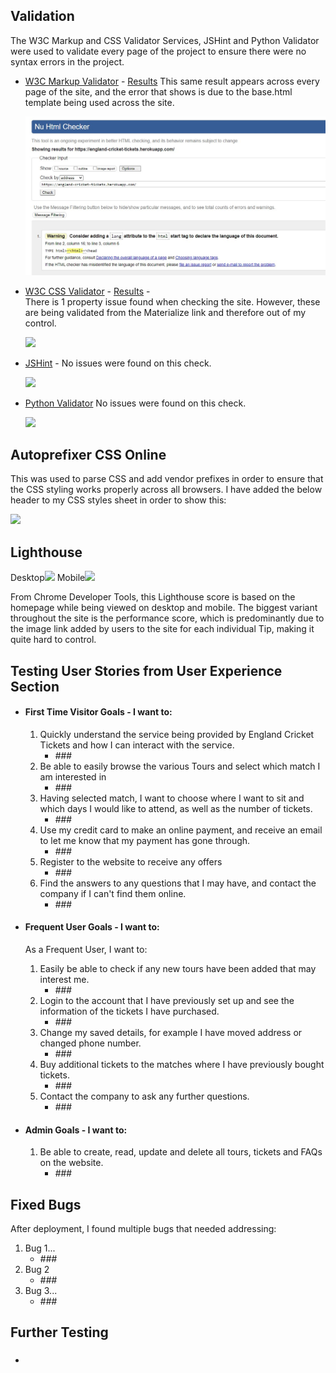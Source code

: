 ## Validation

The W3C Markup and CSS Validator Services, JSHint and Python Validator were used to validate every page of the project 
to ensure there were no syntax errors in the project.

-   [W3C Markup Validator](https://validator.w3.org/) - [Results](https://validator.w3.org/nu/?doc=https%3A%2F%2Fengland-cricket-tickets.herokuapp.com%2F)
    This same result appears across every page of the site, and the error that shows is due to the base.html template being used across the site.
    <p> <img src="html-checker.jpg">  </p> 
-   [W3C CSS Validator](https://jigsaw.w3.org/css-validator/) - [Results](https://jigsaw.w3.org/css-validator/validator?uri=https%3A%2F%2F8000-ed7f6852-bcc5-4712-9035-464423e5cab7.ws-eu03.gitpod.io%2Ftours%2F&profile=css3svg&usermedium=all&warning=1&vextwarning=&lang=en) -  
    There is 1 property issue found when checking the site. However, these are being validated from the Materialize 
    link and therefore out of my control.
    <p> <img src="documentation/screenshots/css-validator.jpg">  </p> 
-   [JSHint](https://jshint.com/) - 
    No issues were found on this check.
    <p> <img src="documentation/screenshots/jshint.jpg"></p>      
-   [Python Validator](http://pep8online.com/)
    No issues were found on this check.
    <p> <img src="documentation/screenshots/pep8.jpg"></p>   
    

## Autoprefixer CSS Online

This was used to parse CSS and add vendor prefixes in order to ensure that the CSS styling works properly across all 
browsers. I have added the below header to my CSS styles sheet in order to show this:
<p> <img src="documentation/screenshots/css-prefixer.jpg">  </p>

## Lighthouse

<p >Desktop<img src="documentation/screenshots/lighthouse.jpg">
Mobile<img src="documentation/screenshots/lighthouse-mobile.jpg"></p>

From Chrome Developer Tools, this Lighthouse score is based on the homepage while being viewed on desktop and mobile. The 
biggest variant throughout the site is the performance score, which is predominantly due to the image link added by users 
to the site for each individual Tip, making it quite hard to control. 


## Testing User Stories from User Experience Section

-   #### First Time Visitor Goals - I want to:

    1. Quickly understand the service being provided by England Cricket Tickets and how I can interact with the service.
        - *###*
    2. Be able to easily browse the various Tours and select which match I am interested in
        - *###*
    3. Having selected match, I want to choose where I want to sit and which days I would like to attend, as well as the number of tickets.
        - *###*
    4. Use my credit card to make an online payment, and receive an email to let me know that my payment has gone through.
        - *###*
    5. Register to the website to receive any offers
        - *###*
    6. Find the answers to any questions that I may have, and contact the company if I can't find them online.
        - *###*

    
-   #### Frequent User Goals - I want to:

    As a Frequent User, I want to:
    1. Easily be able to check if any new tours have been added that may interest me.
        - *###*
    2. Login to the account that I have previously set up and see the information of the tickets I have purchased.
        - *###*
    3. Change my saved details, for example I have moved address or changed phone number.
        - *###*
    4. Buy additional tickets to the matches where I have previously bought tickets.
        - *###*
    5. Contact the company to ask any further questions.
        - *###*


-   #### Admin Goals - I want to:
   
    1. Be able to create, read, update and delete all tours, tickets and FAQs on the website.
        - *###*



## Fixed Bugs
After deployment, I found multiple bugs that needed addressing:

1. Bug 1...
    - *###*
2.  Bug 2
    - *###*  
2.  Bug 3...
    - *###*  


## Further Testing

- ###
